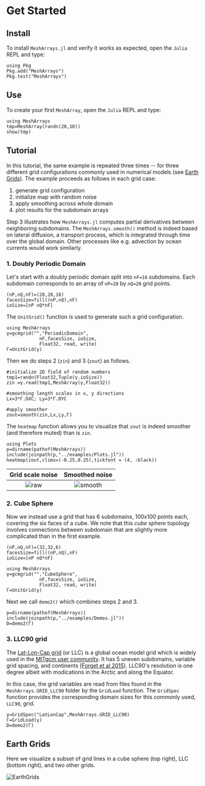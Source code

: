 # Get Started

## Install

To install `MeshArrays.jl` and verify it works as expected, open the `Julia` REPL and type:

```
using Pkg
Pkg.add("MeshArrays")
Pkg.test("MeshArrays")
```

## Use

To create your first `MeshArray`, open the `Julia` REPL and type:

```
using MeshArrays
tmp=MeshArray(randn(20,10))
show(tmp)
```

## Tutorial

In this tutorial, the same example is repeated three times -- for three different grid configurations commonly used in numerical models (see [Earth Grids](@ref)). The example proceeds as follows in each grid case:

1. generate grid configuration
1. initialize map with random noise
1. apply smoothing across whole domain
1. plot results for the subdomain arrays

Step 3 illustrates how `MeshArrays.jl` computes partial derivatives between neighboring subdomains. The `MeshArrays.smooth()` method is indeed based on lateral diffusion, a transport process, which is integrated through time over the global domain. Other processes like e.g. advection by ocean currents would work similarly.

### 1. Doubly Periodic Domain

Let's start with a doubly periodic domain split into `nF=16` subdomains. Each subdomain corresponds to an array of `nP=20` by `nQ=20` grid points. 

```
(nP,nQ,nF)=(20,20,16)
facesSize=fill((nP,nQ),nF)
ioSize=[nP nQ*nF]
```

The `UnitGrid()` function is used to generate such a grid configuration.

```
using MeshArrays
γ=gcmgrid("","PeriodicDomain",
			nF,facesSize, ioSize,
			Float32, read, write)
Γ=UnitGrid(γ)
```

Then we do steps 2 (`zin`) and 3 (`zout`) as follows.

```
#initialize 2D field of random numbers
tmp1=randn(Float32,Tuple(γ.ioSize))
zin =γ.read(tmp1,MeshArray(γ,Float32))

#smoothing length scales in x, y directions
Lx=3*Γ.DXC; Ly=3*Γ.DYC

#apply smoother
zout=smooth(zin,Lx,Ly,Γ)
```

The `heatmap` function allows you to visualize that `zout` is indeed smoother (and therefore muted) than is `zin`.

```
using Plots
p=dirname(pathof(MeshArrays))
include(joinpath(p,"../examples/Plots.jl"))
heatmap(zout,clims=(-0.25,0.25),tickfont = (4, :black))
```

Grid scale noise           |  Smoothed noise
:------------------------------:|:---------------------------------:
![raw](https://user-images.githubusercontent.com/20276764/118325229-2d883d80-b4d1-11eb-953b-ddbb11bcfe1b.png)  |  ![smooth](https://user-images.githubusercontent.com/20276764/118325093-f31ea080-b4d0-11eb-8c6e-8cd0cc2cc255.png)

### 2. Cube Sphere

Now we instead use a grid that has 6 subdomains, 100x100 points each, covering the six faces of a cube. We note that this _cube sphere_ topology involves connections between subdomain that are slightly more complicated than in the first example.

```
(nP,nQ,nF)=(32,32,6)
facesSize=fill((nP,nQ),nF)
ioSize=[nP nQ*nF]

using MeshArrays
γ=gcmgrid("","CubeSphere",
			nF,facesSize, ioSize,
			Float32, read, write)
Γ=UnitGrid(γ)
```

Next we call `demo2()` which combines steps 2 and 3. 

```
p=dirname(pathof(MeshArrays))
include(joinpath(p,"../examples/Demos.jl"))
D=demo2(Γ)
```

### 3. LLC90 grid

The [Lat-Lon-Cap grid](http://www.geosci-model-dev.net/8/3071/2015/) (or LLC) is a global ocean model grid which is widely used in the [MITgcm user community](https://mitgcm.readthedocs.io/en/latest/). It has 5 uneven subdomains, variable grid spacing, and continents [(Forget et al 2015)](http://www.geosci-model-dev.net/8/3071/2015/). LLC90's resolution is one degree albeit with modications in the Arctic and along the Equator.

In this case, the grid variables are read from files found in the `MeshArrays.GRID_LLC90` folder by the `GridLoad` function. The `GridSpec` function provides the corresponding domain sizes for this commonly used, `LLC90`, grid. 

```
γ=GridSpec("LatLonCap",MeshArrays.GRID_LLC90)
Γ=GridLoad(γ)
D=demo2(Γ)
```

## Earth Grids

Here we visualize a subset of grid lines in a cube sphere (top right), LLC (bottom right), and two other grids.

![EarthGrids](https://raw.githubusercontent.com/gaelforget/MeshArrays.jl/master/docs/images/sphere_all.png)


